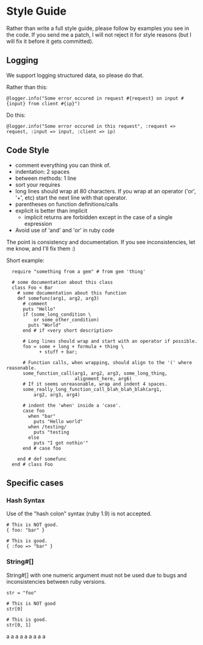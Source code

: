 # Style Guide   

Rather than write a full style guide, please follow by examples you see in the
code. If you send me a patch, I will not reject it for style reasons (but I
will fix it before it gets committed).

## Logging

We support logging structured data, so please do that.

Rather than this:

    @logger.info("Some error occured in request #{request} on input #{input} from client #{ip}")

Do this:
    
    @logger.info("Some error occured in this request", :request => request, :input => input, :client => ip)

## Code Style

* comment everything you can think of.
* indentation: 2 spaces
* between methods: 1 line
* sort your requires
* long lines should wrap at 80 characters. If you wrap at an operator ('or',
  '+', etc) start the next line with that operator.
* parentheses on function definitions/calls
* explicit is better than implicit
  * implicit returns are forbidden except in the case of a single expression 
* Avoid use of 'and' and 'or' in ruby code 

The point is consistency and documentation. If you see inconsistencies, let me
know, and I'll fix them :)

Short example:

      require "something from a gem" # from gem 'thing'

      # some documentation about this class
      class Foo < Bar
        # some documentation about this function
        def somefunc(arg1, arg2, arg3)
          # comment
          puts "Hello"
          if (some_long_condition \
              or some_other_condition)
            puts "World"
          end # if <very short description>

          # Long lines should wrap and start with an operator if possible.
          foo = some + long + formula + thing \
                + stuff + bar;

          # Function calls, when wrapping, should align to the '(' where reasonable.
          some_function_call(arg1, arg2, arg3, some_long_thing,
                             alignment_here, arg6)
          # If it seems unreasonable, wrap and indent 4 spaces.
          some_really_long_function_call_blah_blah_blah(arg1,
              arg2, arg3, arg4)

          # indent the 'when' inside a 'case'.
          case foo
            when "bar"
              puts "Hello world"
            when /testing/
              puts "testing
            else
              puts "I got nothin'"
          end # case foo
            
        end # def somefunc
      end # class Foo

## Specific cases

### Hash Syntax

Use of the "hash colon" syntax (ruby 1.9) is not accepted.

    # This is NOT good.
    { foo: "bar" }

    # This is good.
    { :foo => "bar" }

### String#[]

String#[] with one numeric argument must not be used due to bugs and
inconsistencies between ruby versions.

    str = "foo"

    # This is NOT good
    str[0]

    # This is good.
    str[0, 1]

a
a
a
a
a
a
a
a
a
 
